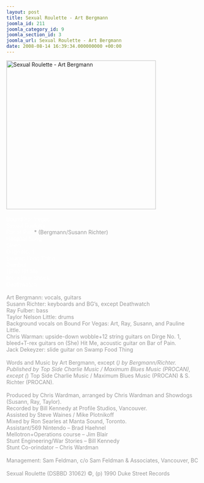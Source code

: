 ```yaml
---
layout: post
title: Sexual Roulette - Art Bergmann
joomla_id: 211
joomla_category_id: 9
joomla_section_id: 3
joomla_url: Sexual Roulette - Art Bergmann
date: 2008-08-14 16:39:34.000000000 +00:00
---
```

<img src="images/stories/album_covers/album_descriptions/art_bergmann-sexual_roulette.jpg" alt="Sexual Roulette - Art Bergmann" title="Sexual Roulette - Art Bergmann" style="border: 0px solid #000000; width: 390px; height: 388px" width="390" align="bottom" height="388" /><br />
<br />
<span style="color: #ffffff">Bound For Vegas<br />
Sexual Roulette<br />
Bar of Pain<span style="color: #999999">* (Bergmann/Susann Richter)</span><br />
Hospital Song<br />
Sleep<br />
Dirge No. 1<br />
Swamp Food Thing<br />
Gambol<br />
(She) Hit Me<br />
More Blue Shock<br />
Deathwatch</span><br />
<span style="color: #999999"><br />
Art Bergmann: vocals, guitars<br />
Susann Richter: keyboards and BG&rsquo;s, except Deathwatch<br />
Ray Fulber: bass<br />
Taylor Nelson Little: drums<br />
Background vocals on Bound For Vegas: Art, Ray, Susann, and Pauline Little.<br />
Chris Warman: upside-down wobble+12 string guitars on  Dirge No. 1,  bleed+T-rex guitars on (She) Hit Me, acoustic guitar on Bar of Pain.<br />
Jack Dekeyzer: slide guitar on Swamp Food Thing<br />
<br />
</span>
<span style="color: #999999">
Words and Music by Art Bergmann</span><span style="color: #999999">, except (*) by Bergmann/Richter.<br />
Published by Top Side Charlie Music / Maximum Blues Music (PROCAN), except (*) Top Side Charlie Music / Maximum Blues Music (PROCAN) &amp; S. Richter (PROCAN).<br />
<br />
Produced by Chris Wardman, arranged by Chris Wardman and Showdogs (Susann, Ray, Taylor).<br />
Recorded by Bill Kennedy at Profile Studios, Vancouver.<br />
Assisted by Steve Waines / Mike Plotnikoff<br />
Mixed by Ron Searles at Manta Sound, Toronto.<br />
Assistant/569 Nintendo &ndash; Brad Haehnel<br />
Mellotron+Operations course &ndash; Jim Blair<br />
Stunt Engineering/War Stories &ndash; Bill Kennedy<br />
Stunt Co-orindator &ndash; Chris Wardman<br />
<br />
Management: Sam Feldman, c/o Sam Feldman &amp; Associates, Vancouver, BC<br />
<br />
Sexual Roulette (DSBBD 31062)
&copy;, (p) 1990 Duke Street Records</span>
